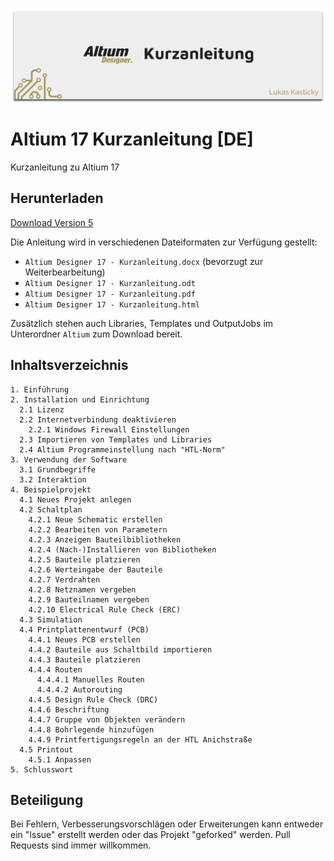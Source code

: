![<> Header Image <>](https://github.com/htl-inn/altium-anleitung/raw/master/header.png)

# Altium 17 Kurzanleitung [DE]

Kurzanleitung zu Altium 17

## Herunterladen

[Download Version 5](https://github.com/HTL-inn/altium-anleitung/releases)

Die Anleitung wird in verschiedenen Dateiformaten zur Verfügung gestellt:

* `Altium Designer 17 - Kurzanleitung.docx` (bevorzugt zur Weiterbearbeitung)
* `Altium Designer 17 - Kurzanleitung.odt`
* `Altium Designer 17 - Kurzanleitung.pdf`
* `Altium Designer 17 - Kurzanleitung.html`

Zusätzlich stehen auch Libraries, Templates und OutputJobs im Unterordner `Altium` zum Download bereit.

## Inhaltsverzeichnis

```text
1. Einführung
2. Installation und Einrichtung
  2.1 Lizenz
  2.2 Internetverbindung deaktivieren
    2.2.1 Windows Firewall Einstellungen
  2.3 Importieren von Templates und Libraries
  2.4 Altium Programmeinstellung nach "HTL-Norm"
3. Verwendung der Software
  3.1 Grundbegriffe
  3.2 Interaktion
4. Beispielprojekt
  4.1 Neues Projekt anlegen
  4.2 Schaltplan
    4.2.1 Neue Schematic erstellen
    4.2.2 Bearbeiten von Parametern
    4.2.3 Anzeigen Bauteilbibliotheken
    4.2.4 (Nach-)Installieren von Bibliotheken
    4.2.5 Bauteile platzieren
    4.2.6 Werteingabe der Bauteile
    4.2.7 Verdrahten
    4.2.8 Netznamen vergeben
    4.2.9 Bauteilnamen vergeben
    4.2.10 Electrical Rule Check (ERC)
  4.3 Simulation
  4.4 Printplattenentwurf (PCB)
    4.4.1 Neues PCB erstellen
    4.4.2 Bauteile aus Schaltbild importieren
    4.4.3 Bauteile platzieren
    4.4.4 Routen
      4.4.4.1 Manuelles Routen
      4.4.4.2 Autorouting
    4.4.5 Design Rule Check (DRC)
    4.4.6 Beschriftung
    4.4.7 Gruppe von Objekten verändern
    4.4.8 Bohrlegende hinzufügen
    4.4.9 Printfertigungsregeln an der HTL Anichstraße
  4.5 Printout
    4.5.1 Anpassen
5. Schlusswort
```

## Beteiligung

Bei Fehlern, Verbesserungsvorschlägen oder Erweiterungen kann entweder ein "Issue" erstellt werden oder das Projekt "geforked" werden. Pull Requests sind immer willkommen.
